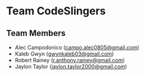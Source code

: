 # Team CodeSlingers

## Team Members
- Alec Campodonico (campo.alec0805@gmail.com)
- Kaleb Gwyn (gwynkaleb03@gmail.com)
- Robert Rainey (r.anthony.rainey@gmail.com)
- Jaylon Taylor (jaylon.taylor2000@gmail.com)

